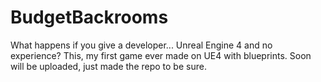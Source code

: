 # BudgetBackrooms
What happens if you give a developer... Unreal Engine 4 and no experience? This, my first game ever made on UE4 with blueprints. Soon will be uploaded, just made the repo to be sure.
